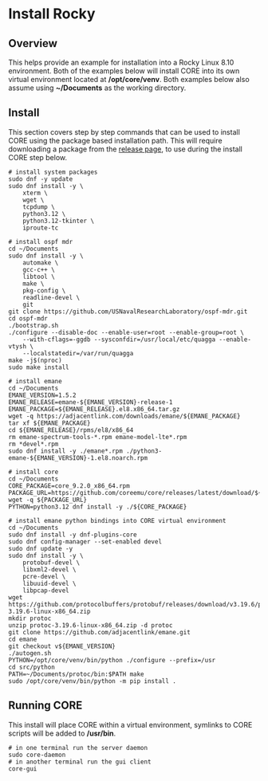 # Install Rocky

## Overview

This helps provide an example for installation into a Rocky Linux 8.10
environment. Both of the examples below will install CORE into its
own virtual environment located at **/opt/core/venv**. Both examples below
also assume using **~/Documents** as the working directory.

## Install

This section covers step by step commands that can be used to install CORE using
the package based installation path. This will require downloading a package from the
[release page](https://github.com/coreemu/core/releases), to use during the install CORE step below.

``` shell
# install system packages
sudo dnf -y update
sudo dnf install -y \
    xterm \
    wget \
    tcpdump \
    python3.12 \
    python3.12-tkinter \
    iproute-tc

# install ospf mdr
cd ~/Documents
sudo dnf install -y \
    automake \
    gcc-c++ \
    libtool \
    make \
    pkg-config \
    readline-devel \
    git
git clone https://github.com/USNavalResearchLaboratory/ospf-mdr.git
cd ospf-mdr
./bootstrap.sh
./configure --disable-doc --enable-user=root --enable-group=root \
    --with-cflags=-ggdb --sysconfdir=/usr/local/etc/quagga --enable-vtysh \
    --localstatedir=/var/run/quagga
make -j$(nproc)
sudo make install

# install emane
cd ~/Documents
EMANE_VERSION=1.5.2
EMANE_RELEASE=emane-${EMANE_VERSION}-release-1
EMANE_PACKAGE=${EMANE_RELEASE}.el8.x86_64.tar.gz
wget -q https://adjacentlink.com/downloads/emane/${EMANE_PACKAGE}
tar xf ${EMANE_PACKAGE}
cd ${EMANE_RELEASE}/rpms/el8/x86_64
rm emane-spectrum-tools-*.rpm emane-model-lte*.rpm
rm *devel*.rpm
sudo dnf install -y ./emane*.rpm ./python3-emane-${EMANE_VERSION}-1.el8.noarch.rpm

# install core
cd ~/Documents
CORE_PACKAGE=core_9.2.0_x86_64.rpm
PACKAGE_URL=https://github.com/coreemu/core/releases/latest/download/${CORE_PACKAGE}
wget -q ${PACKAGE_URL}
PYTHON=python3.12 dnf install -y ./${CORE_PACKAGE}

# install emane python bindings into CORE virtual environment
cd ~/Documents
sudo dnf install -y dnf-plugins-core
sudo dnf config-manager --set-enabled devel
sudo dnf update -y
sudo dnf install -y \
    protobuf-devel \
    libxml2-devel \
    pcre-devel \
    libuuid-devel \
    libpcap-devel
wget https://github.com/protocolbuffers/protobuf/releases/download/v3.19.6/protoc-3.19.6-linux-x86_64.zip
mkdir protoc
unzip protoc-3.19.6-linux-x86_64.zip -d protoc
git clone https://github.com/adjacentlink/emane.git
cd emane
git checkout v${EMANE_VERSION}
./autogen.sh
PYTHON=/opt/core/venv/bin/python ./configure --prefix=/usr
cd src/python
PATH=~/Documents/protoc/bin:$PATH make
sudo /opt/core/venv/bin/python -m pip install .
```

## Running CORE

This install will place CORE within a virtual environment, symlinks to CORE scripts will be added to **/usr/bin**.

```shell
# in one terminal run the server daemon
sudo core-daemon
# in another terminal run the gui client
core-gui
```
